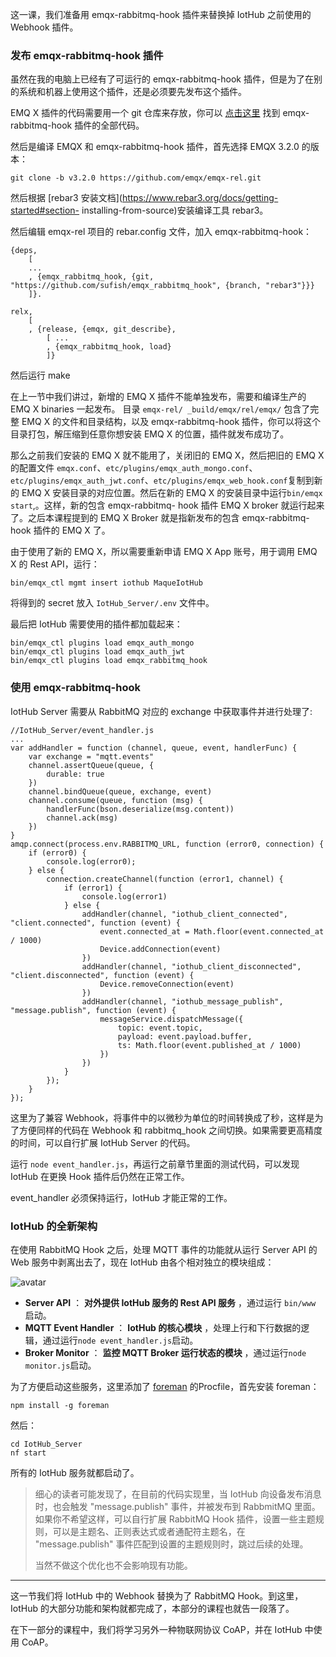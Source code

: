 这一课，我们准备用 emqx-rabbitmq-hook 插件来替换掉 IotHub 之前使用的 Webhook 插件。

### 发布 emqx-rabbitmq-hook 插件

虽然在我的电脑上已经有了可运行的 emqx-rabbitmq-hook 插件，但是为了在别的系统和机器上使用这个插件，还是必须要先发布这个插件。

EMQ X 插件的代码需要用一个 git 仓库来存放，你可以
[点击这里](https://github.com/sufish/emqx_rabbitmq_hook) 找到 emqx-rabbitmq-hook
插件的全部代码。

然后是编译 EMQX 和 emqx-rabbitmq-hook 插件，首先选择 EMQX 3.2.0 的版本：

    
    
    git clone -b v3.2.0 https://github.com/emqx/emqx-rel.git
    

然后根据 [rebar3 安装文档](https://www.rebar3.org/docs/getting-started#section-
installing-from-source)安装编译工具 rebar3。

然后编辑 emqx-rel 项目的 rebar.config 文件，加入 emqx-rabbitmq-hook：

    
    
    {deps,
        [
        ...
        , {emqx_rabbitmq_hook, {git, "https://github.com/sufish/emqx_rabbitmq_hook", {branch, "rebar3"}}}
        ]}.
    
    relx,
        [ 
        , {release, {emqx, git_describe},
            [ ...
            , {emqx_rabbitmq_hook, load}
            ]}    
    

然后运行 make

在上一节中我们讲过，新增的 EMQ X 插件不能单独发布，需要和编译生产的 EMQ X binaries 一起发布。 目录 `emqx-rel/
_build/emqx/rel/emqx/` 包含了完整 EMQ X 的文件和目录结构，以及 emqx-rabbitmq-hook
插件，你可以将这个目录打包，解压缩到任意你想安装 EMQ X 的位置，插件就发布成功了。

那么之前我们安装的 EMQ X 就不能用了，关闭旧的 EMQ X，然后把旧的 EMQ X 的配置文件
`emqx.conf`、`etc/plugins/emqx_auth_mongo.conf`、`etc/plugins/emqx_auth_jwt.conf`、`etc/plugins/emqx_web_hook.conf`复制到新的
EMQ X 安装目录的对应位置。然后在新的 EMQ X 的安装目录中运行`bin/emqx start`,。这样，新的包含 emqx-rabbitmq-
hook 插件 EMQ X broker 就运行起来了。之后本课程提到的 EMQ X Broker 就是指新发布的包含 emqx-rabbitmq-hook
插件的 EMQ X 了。

由于使用了新的 EMQ X，所以需要重新申请 EMQ X App 账号，用于调用 EMQ X 的 Rest API，运行：

    
    
    bin/emqx_ctl mgmt insert iothub MaqueIotHub
    

将得到的 secret 放入 `IotHub_Server/.env` 文件中。

最后把 IotHub 需要使用的插件都加载起来：

    
    
    bin/emqx_ctl plugins load emqx_auth_mongo
    bin/emqx_ctl plugins load emqx_auth_jwt
    bin/emqx_ctl plugins load emqx_rabbitmq_hook
    

### 使用 emqx-rabbitmq-hook

IotHub Server 需要从 RabbitMQ 对应的 exchange 中获取事件并进行处理了:

    
    
    //IotHub_Server/event_handler.js
    ...
    var addHandler = function (channel, queue, event, handlerFunc) {
        var exchange = "mqtt.events"
        channel.assertQueue(queue, {
            durable: true
        })
        channel.bindQueue(queue, exchange, event)
        channel.consume(queue, function (msg) {
            handlerFunc(bson.deserialize(msg.content))
            channel.ack(msg)
        })
    }
    amqp.connect(process.env.RABBITMQ_URL, function (error0, connection) {
        if (error0) {
            console.log(error0);
        } else {
            connection.createChannel(function (error1, channel) {
                if (error1) {
                    console.log(error1)
                } else {
                    addHandler(channel, "iothub_client_connected", "client.connected", function (event) {
                        event.connected_at = Math.floor(event.connected_at / 1000)
                        Device.addConnection(event)
                    })
                    addHandler(channel, "iothub_client_disconnected", "client.disconnected", function (event) {
                        Device.removeConnection(event)
                    })
                    addHandler(channel, "iothub_message_publish", "message.publish", function (event) {
                        messageService.dispatchMessage({
                            topic: event.topic,
                            payload: event.payload.buffer,
                            ts: Math.floor(event.published_at / 1000)
                        })
                    })
                }
            });
        }
    });
    

这里为了兼容 Webhook，将事件中的以微秒为单位的时间转换成了秒，这样是为了方便同样的代码在 Webhook 和 rabbitmq_hook
之间切换。如果需要更高精度的时间，可以自行扩展 IotHub Server 的代码。

运行 `node event_handler.js`，再运行之前章节里面的测试代码，可以发现 IotHub 在更换 Hook 插件后仍然在正常工作。

event_handler 必须保持运行，IotHub 才能正常的工作。

### IotHub 的全新架构

在使用 RabbitMQ Hook 之后，处理 MQTT 事件的功能就从运行 Server API 的 Web 服务中剥离出去了，现在 IotHub
由各个相对独立的模块组成：

![avatar](https://images.gitbook.cn/Fr6BLgqoQ3XheyWUlc0-9OnjZBc1)

  * **Server API** ： **对外提供 IotHub 服务的 Rest API 服务** ，通过运行 `bin/www` 启动。
  * **MQTT Event Handler** ： **IotHub 的核心模块** ，处理上行和下行数据的逻辑，通过运行`node event_handler.js`启动。
  * **Broker Monitor** ： **监控 MQTT Broker 运行状态的模块** ，通过运行`node monitor.js`启动。

为了方便启动这些服务，这里添加了 [foreman](https://www.npmjs.com/package/foreman)
的Procfile，首先安装 foreman：

    
    
    npm install -g foreman
    

然后：

    
    
    cd IotHub_Server
    nf start
    

所有的 IotHub 服务就都启动了。

> 细心的读者可能发现了，在目前的代码实现里，当 IotHub 向设备发布消息时，也会触发 "message.publish" 事件，并被发布到
> RabbmitMQ 里面。如果你不希望这样，可以自行扩展 RabbitMQ Hook
> 插件，设置一些主题规则，可以是主题名、正则表达式或者通配符主题名，在 "message.publish" 事件匹配到设置的主题规则时，跳过后续的处理。
>
> 当然不做这个优化也不会影响现有功能。

* * *

这一节我们将 IotHub 中的 Webhook 替换为了 RabbitMQ Hook。到这里，IotHub
的大部分功能和架构就都完成了，本部分的课程也就告一段落了。

在下一部分的课程中，我们将学习另外一种物联网协议 CoAP，并在 IotHub 中使用 CoAP。

